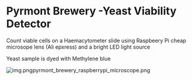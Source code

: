# Pyrmont Brewery -Yeast Viability Detector

Count viable cells on a Haemacytometer slide using Raspbeery Pi cheap microsope 
lens (Ali epxress) and a bright LED light source

Yeast sample is dyed with Methylene blue

![img.png![pyrmont_brewery_raspberrypi_microscope.png](pyrmont_brewery_raspberrypi_microscope.png)](pyrmont_brewery_raspberrypi_microscope.png)